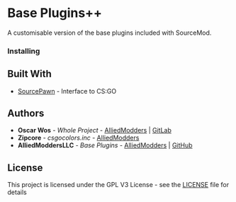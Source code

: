 # Base Plugins++

A customisable version of the base plugins included with SourceMod.

### Installing


## Built With

* [SourcePawn](https://www.sourcemod.net) - Interface to CS:GO

## Authors

* **Oscar Wos** - *Whole Project* - [AlliedModders](https://forums.alliedmods.net/member.php?u=261698) | [GitLab](https://git.discordlogs.com/oscar)
* **Zipcore** - *csgocolors.inc* - [AlliedModders](https://forums.alliedmods.net/member.php?u=74431)
* **AlliedModdersLLC** - *Base Plugins* - [AlliedModders](https://forums.alliedmods.net/) | [GitHub](https://github.com/alliedmodders/)
 
## License

This project is licensed under the GPL V3 License - see the [LICENSE](LICENSE) file for details
